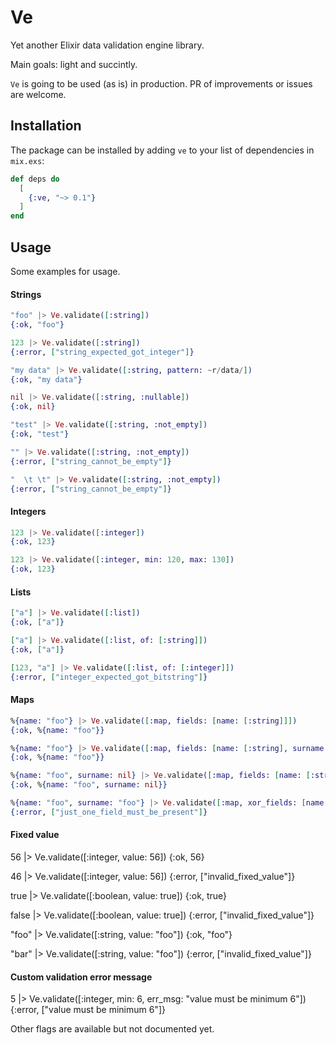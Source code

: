 # Ve

Yet another Elixir data validation engine library.

Main goals: light and succintly.

`Ve` is going to be used (as is) in production. PR of improvements or issues are welcome.

## Installation

The package can be installed by adding `ve` to your list of dependencies in `mix.exs`:

```elixir
def deps do
  [
    {:ve, "~> 0.1"}
  ]
end
```

## Usage

Some examples for usage.

#### Strings

```elixir
"foo" |> Ve.validate([:string])       
{:ok, "foo"}

123 |> Ve.validate([:string])  
{:error, ["string_expected_got_integer"]}

"my data" |> Ve.validate([:string, pattern: ~r/data/])
{:ok, "my data"}

nil |> Ve.validate([:string, :nullable])  
{:ok, nil}

"test" |> Ve.validate([:string, :not_empty])
{:ok, "test"}

"" |> Ve.validate([:string, :not_empty])    
{:error, ["string_cannot_be_empty"]}

"  \t \t" |> Ve.validate([:string, :not_empty])
{:error, ["string_cannot_be_empty"]}

```

#### Integers

```elixir
123 |> Ve.validate([:integer])  
{:ok, 123}

123 |> Ve.validate([:integer, min: 120, max: 130]) 
{:ok, 123}
```

#### Lists

```elixir
["a"] |> Ve.validate([:list])
{:ok, ["a"]}

["a"] |> Ve.validate([:list, of: [:string]])   
{:ok, ["a"]}

[123, "a"] |> Ve.validate([:list, of: [:integer]])
{:error, ["integer_expected_got_bitstring"]}
```

#### Maps

```elixir
%{name: "foo"} |> Ve.validate([:map, fields: [name: [:string]]])
{:ok, %{name: "foo"}}

%{name: "foo"} |> Ve.validate([:map, fields: [name: [:string], surname: [:string, :optional]]])
{:ok, %{name: "foo"}}

%{name: "foo", surname: nil} |> Ve.validate([:map, fields: [name: [:string], surname: [:string, :nullable]]])
{:ok, %{name: "foo", surname: nil}}

%{name: "foo", surname: "foo"} |> Ve.validate([:map, xor_fields: [name: [:string], surname: [:string]]])
{:error, ["just_one_field_must_be_present"]}
```

#### Fixed value
56 |> Ve.validate([:integer, value: 56])
{:ok, 56}

46 |> Ve.validate([:integer, value: 56])
{:error, ["invalid_fixed_value"]}

true |> Ve.validate([:boolean, value: true])
{:ok, true}

false |> Ve.validate([:boolean, value: true])
{:error, ["invalid_fixed_value"]}

"foo" |> Ve.validate([:string, value: "foo"])
{:ok, "foo"}

"bar" |> Ve.validate([:string, value: "foo"])
{:error, ["invalid_fixed_value"]}

#### Custom validation error message
5 |> Ve.validate([:integer, min: 6, err_msg: "value must be minimum 6"])
{:error, ["value must be minimum 6"]}

Other flags are available but not documented yet.